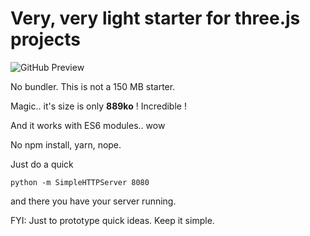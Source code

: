 # Very, very light starter for three.js projects

![GitHub Preview](/src/assets/img/github.preview.png)

No bundler. This is not a 150 MB starter.

Magic.. it's size is only **889ko** ! Incredible !

And it works with ES6 modules.. wow

No npm install, yarn, nope.

Just do a quick






    python -m SimpleHTTPServer 8080







and there you have your server running.

FYI: Just to prototype quick ideas. Keep it simple.

